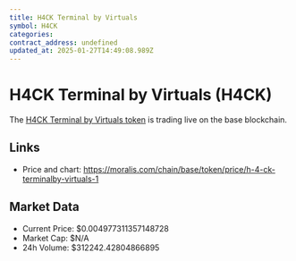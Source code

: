 ```yaml
---
title: H4CK Terminal by Virtuals
symbol: H4CK
categories: 
contract_address: undefined
updated_at: 2025-01-27T14:49:08.989Z
---
```


# H4CK Terminal by Virtuals (H4CK)
The [H4CK Terminal by Virtuals token](https://moralis.com/chain/base/token/price/h-4-ck-terminalby-virtuals-1) is trading live on the base blockchain.

## Links
- Price and chart: https://moralis.com/chain/base/token/price/h-4-ck-terminalby-virtuals-1

## Market Data
- Current Price: $0.004977311357148728
- Market Cap: $N/A
- 24h Volume: $312242.42804866895
